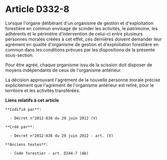 # Article D332-8

Lorsque l'organe délibérant d'un organisme de gestion et d'exploitation forestière en commun envisage de scinder les
activités, le patrimoine, les adhérents et le périmètre d'intervention de celui-ci entre plusieurs personnes morales créées à
cet effet, ces dernières doivent demander leur agrément en qualité d'organisme de gestion et d'exploitation forestière en
commun dans les conditions prévues par les dispositions de la présente sous-section.

Pour être agréé, chaque organisme issu de la scission doit disposer de moyens indépendants de ceux de l'organisme antérieur.

La décision approuvant l'agrément de la nouvelle personne morale précise explicitement que l'agrément de l'organisme
antérieur est retiré, pour le territoire et les activités transférées.

**Liens relatifs à cet article**

	**Codifié par**:

	  - Décret n°2012-836 du 29 juin 2012 (V)

	**Créé par**:

	  - Décret n°2012-836 du 29 juin 2012 - art. (V)

	**Anciens textes**:

	  - Code forestier - art. D244-7 (Ab)
